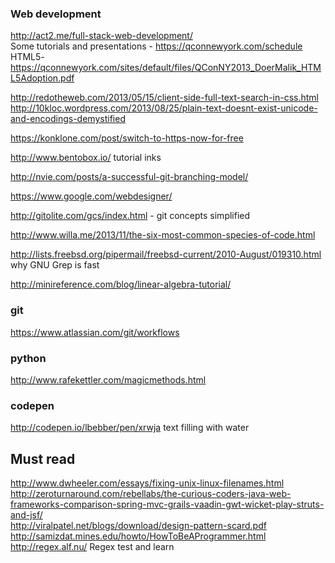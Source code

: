 ### Web development
http://act2.me/full-stack-web-development/  
Some tutorials and presentations - https://qconnewyork.com/schedule  
HTML5- https://qconnewyork.com/sites/default/files/QConNY2013_DoerMalik_HTML5Adoption.pdf  

http://redotheweb.com/2013/05/15/client-side-full-text-search-in-css.html  
http://10kloc.wordpress.com/2013/08/25/plain-text-doesnt-exist-unicode-and-encodings-demystified  

https://konklone.com/post/switch-to-https-now-for-free

http://www.bentobox.io/  tutorial inks  


http://nvie.com/posts/a-successful-git-branching-model/

https://www.google.com/webdesigner/

http://gitolite.com/gcs/index.html - git concepts simplified

http://www.willa.me/2013/11/the-six-most-common-species-of-code.html

http://lists.freebsd.org/pipermail/freebsd-current/2010-August/019310.html why GNU Grep is fast

http://minireference.com/blog/linear-algebra-tutorial/  

### git

https://www.atlassian.com/git/workflows  

### python

http://www.rafekettler.com/magicmethods.html  

### codepen

http://codepen.io/lbebber/pen/xrwja text filling with water

## Must read

http://www.dwheeler.com/essays/fixing-unix-linux-filenames.html  
http://zeroturnaround.com/rebellabs/the-curious-coders-java-web-frameworks-comparison-spring-mvc-grails-vaadin-gwt-wicket-play-struts-and-jsf/  
http://viralpatel.net/blogs/download/design-pattern-scard.pdf  
http://samizdat.mines.edu/howto/HowToBeAProgrammer.html  
http://regex.alf.nu/  Regex test and learn  
